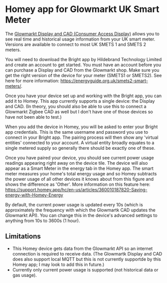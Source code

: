 # Homey app for Glowmarkt UK Smart Meter

The [Glowmarkt Display and CAD \(Consumer Access Display\)](https://shop.glowmarkt.com) allows you to see real time and historical usage information from your UK smart meter. Versions are available to connect to most UK SMETS 1 and SMETS 2 meters. 

You will need to download the Bright app by Hildebrand Technology Limited and create an account to get started. You must have an account before you can purchase a Display and CAD from the Glowmarkt shop. Make sure you get the right version of the device for your meter (SMETS1 or SMETS2). See here for more information: https://energyguide.org.uk/smets2-smart-meters/.

Once you have your device set up and working with the Bright app, you can add it to Homey. This app currently supports a single device: the Display and CAD. (In theory, you should also be able to use this to connect a Glowmarkt Zigbee CAD as well but I don't have one of those devices so have not been able to test.)

When you add the device in Homey, you will be asked to enter your Bright app credentials. This is the same username and password you use to connect in your Bright app. The pairing process will then show any 'virtual entities' connected to your account. A virtual entity broadly equates to a single metered supply so generally there should be exactly one of these. 

Once you have paired your device, you should see current power usage readings appearing right away on the device tile. The device will also appear as a Smart Meter in the energy tab in the Homey app. The smart meter measures your home's total energy usage and so Homey subtracts the power usage of all other devices it knows about from this figure and shows the difference as 'Other'. More information on this feature here: https://support.homey.app/hc/en-us/articles/360010187820-Saving-energy-with-Homey-Energy

By default, the current power usage is updated every 10s (which is approximately the frequency with which the Glowmartk CAD updates the Glowmarkt API). You can change this in the device's advanced settings to anything from 10s to 3600s (1 hour).

## Limitations

* This Homey device gets data from the Glowmarkt API so an internet connection is required to receive data. (The Glowmartk Display and CAD does also support local MQTT but this is not currently supportde by this Homey app; I may look to add this in future.)
* Currently only current power usage is supported (not historical data or gas usage).

